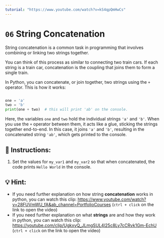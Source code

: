 ```yaml
---
tutorial: "https://www.youtube.com/watch?v=kS4qpQmHwCs"
---
```


# `06` String Concatenation

String concatenation is a common task in programming that involves combining or linking two strings together.

You can think of this process as similar to connecting two train cars. If each string is a train car, concatenation is the coupling that joins them to form a single train.

In Python, you can concatenate, or join together, two strings using the `+` operator. This is how it works:

```py

one = 'a'
two = 'b'
print(one + two)  # this will print 'ab' on the console.
```

Here, the variables `one` and `two` hold the individual strings `'a'` and `'b'`. When you use the `+` operator between them, it acts like a glue, sticking the strings together end-to-end. In this case, it joins `'a'` and `'b'`, resulting in the concatenated string `'ab'`, which gets printed to the console.

## 📝 Instructions: 
1. Set the values for `my_var1` and `my_var2` so that when concatenated, the code prints `Hello World` in the console.

## 💡 Hint:
- If you need further explanation on how string **concatenation** works in python, you can watch this clip: https://www.youtube.com/watch?v=28FUVmWU_fA&ab_channel=PortfolioCourses (`ctrl + click` on the link to open the video)
- If you need further explanation on what **strings** are and how they work in python, you can watch this clip: https://youtube.com/clip/UgkxyQ_JLmgSUL4l25c8Ly7cCRvk1Gm-EchU (`ctrl + click` on the link to open the video)